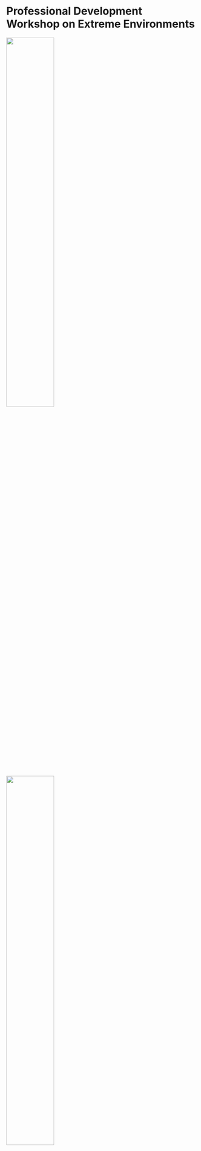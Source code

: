 # Professional Development Workshop on Extreme Environments

<img src="https://user-images.githubusercontent.com/46701190/122614264-f49d3480-d04b-11eb-9e92-775fa59ee719.png" width=50% height=50% >
<img src="https://user-images.githubusercontent.com/46701190/122614265-f535cb00-d04b-11eb-86b7-c18590abe90f.png" width=50% height=50% >


This notebook was created for the CAMEE professional development workshop on extreme environements, dated June 22, 2021. This notebook references the Polartrec Sea ice and deep sea currents information: https://www.polartrec.com/resources/lesson/sea-ice-and-deep-sea-currents. The documentation following the full lession plan is found here: https://www.polartrec.com/files/resources/lesson/43376/docs/full_lesson_sea_ice_and_deep_sea_currents.pdf and lesson materials located here: https://www.polartrec.com/files/resources/lesson/43376/docs/lesson_materials.pdf. This exercise strives to demonstrate the use of ice core data to examine and quantify changes in salinity with depth in Polar sea systems.  




https://user-images.githubusercontent.com/46701190/122615220-c6205900-d04d-11eb-806a-0607ccaea64a.mp4

_credit: Jennifer Bault - 'Ice Core Extraction', Jun 7, 2018: https://www.youtube.com/watch?v=vmX9w7VbDbg_

## Tutorial links:
 [Jump to the depth-salinity tutorial](https://github.com/jcbw/UTSA_CAMEE_SUMMER21/blob/CAMEE_teachers_workshop/TA_CAMEE_SUM21/TA_CAMEE_SUM21.ipynb)
 
### Watch: The beauty of ice - Where art and science collide

This video references the Polartrec tutorial on the optical properties of ice: https://www.polartrec.com/resources/lesson/the-beauty-of-ice-when-art-collides-science
 
[![The beauty of ice](https://i9.ytimg.com/vi/3y6p0yLhmZU/mq1.jpg?sqp=CPCLyYYG&rs=AOn4CLDl4C4SME2m3DTFrTFr_9t5nr1Y-A)](http://www.youtube.com/watch?v=3y6p0yLhmZU)
